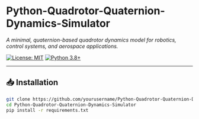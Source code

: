 # Python-Quadrotor-Quaternion-Dynamics-Simulator  
*A minimal, quaternion-based quadrotor dynamics model for robotics, control systems, and aerospace applications.*

[![License: MIT](https://img.shields.io/badge/License-MIT-yellow.svg)](https://opensource.org/licenses/MIT)
[![Python 3.8+](https://img.shields.io/badge/python-3.8+-blue.svg)](https://www.python.org/downloads/)

---

## 📥 Installation
```bash
git clone https://github.com/yourusername/Python-Quadrotor-Quaternion-Dynamics-Simulator.git
cd Python-Quadrotor-Quaternion-Dynamics-Simulator
pip install -r requirements.txt

